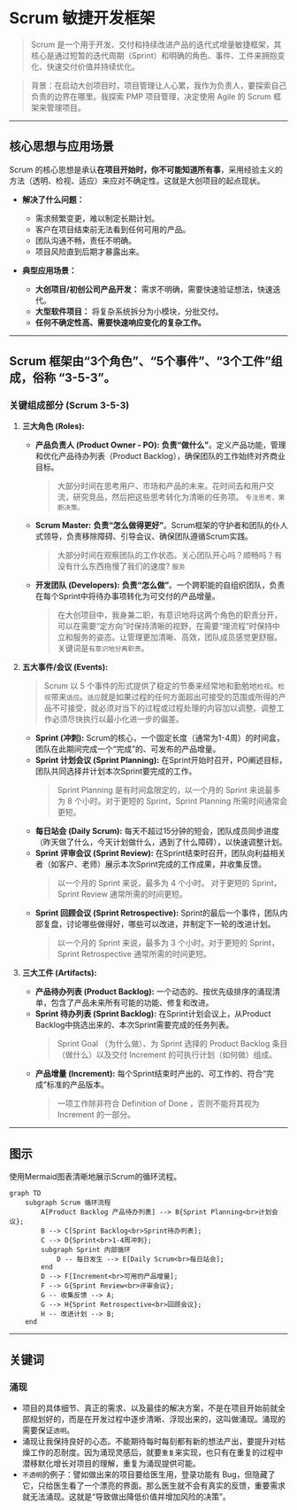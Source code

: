 # Scrum 敏捷开发框架

> Scrum 是一个用于开发、交付和持续改进产品的迭代式增量敏捷框架，其核心是通过短暂的迭代周期（Sprint）和明确的角色、事件、工件来拥抱变化、快速交付价值并持续优化。

> 背景：在启动大创项目时，项目管理让人心累，我作为负责人，要探索自己负责的边界在哪里。我探索 PMP 项目管理，决定使用 Agile 的 Scrum 框架来管理项目。
---

## 核心思想与应用场景

Scrum 的核心思想是承认**在项目开始时，你不可能知道所有事**，采用经验主义的方法（透明、检视、适应）来应对不确定性。这就是大创项目的起点现状。

* **解决了什么问题：**
    * 需求频繁变更，难以制定长期计划。
    * 客户在项目结束前无法看到任何可用的产品。
    * 团队沟通不畅，责任不明确。
    * 项目风险直到后期才暴露出来。

* **典型应用场景：**
    * **大创项目/初创公司产品开发：** 需求不明确，需要快速验证想法，快速迭代。
    * **大型软件项目：** 将复杂系统拆分为小模块，分批交付。
    * **任何不确定性高、需要快速响应变化的复杂工作。**

---

## Scrum 框架由“3个角色”、“5个事件”、“3个工件”组成，俗称 “3-5-3”。

### 关键组成部分 (Scrum 3-5-3)

1.  **三大角色 (Roles):**
    * **产品负责人 (Product Owner - PO):** **负责“做什么”**。定义产品功能，管理和优化产品待办列表（Product Backlog），确保团队的工作始终对齐商业目标。
      > 大部分时间在思考用户、市场和产品的未来。花时间去和用户交流，研究竞品，然后把这些思考转化为清晰的任务项。 `专注思考，果断决策。`
    * **Scrum Master:** **负责“怎么做得更好”**。Scrum框架的守护者和团队的仆人式领导，负责移除障碍、引导会议、确保团队遵循Scrum实践。
      > 大部分时间在观察团队的工作状态。关心团队开心吗？顺畅吗？有没有什么东西拖慢了我们的速度? `服务`
    * **开发团队 (Developers):** **负责“怎么做”**。一个跨职能的自组织团队，负责在每个Sprint中将待办事项转化为可交付的产品增量。
   
      > 在大创项目中，我身兼二职，有意识地将这两个角色的职责分开，可以在需要“定方向”时保持清晰的视野，在需要“理流程”时保持中立和服务的姿态。让管理更加清晰、高效，团队成员感觉更舒服。关键词是`有意识地分离职责`。

2.  **五大事件/会议 (Events):**

    > Scrum 以 5 个事件的形式提供了稳定的节奏来经常地和勤勉地`检视`。`检视`带来`适应`。`适应`就是如果过程的任何方面超出可接受的范围或所得的产品不可接受，就必须对当下的过程或过程处理的内容加以调整。调整工作必须尽快执行以最小化进一步的偏差。

    * **Sprint (冲刺):** Scrum的核心，一个固定长度（通常为1-4周）的时间盒，团队在此期间完成一个“完成”的、可发布的产品增量。
    * **Sprint 计划会议 (Sprint Planning):** 在Sprint开始时召开，PO阐述目标，团队共同选择并计划本次Sprint要完成的工作。
      > Sprint Planning 是有时间盒限定的，以一个月的 Sprint 来说最多为 8 个小时。对于更短的 Sprint，Sprint Planning 所需时间通常会更短。
    * **每日站会 (Daily Scrum):** 每天不超过15分钟的短会，团队成员同步进度（昨天做了什么，今天计划做什么，遇到了什么障碍），以快速调整计划。
    * **Sprint 评审会议 (Sprint Review):** 在Sprint结束时召开，团队向利益相关者（如客户、老师）展示本次Sprint完成的工作成果，并收集反馈。
      > 以一个月的 Sprint 来说，最多为 4 个小时。 对于更短的 Sprint，Sprint Review 通常所需的时间更短。
    * **Sprint 回顾会议 (Sprint Retrospective):** Sprint的最后一个事件，团队内部复盘，讨论哪些做得好，哪些可以改进，并制定下一轮的改进计划。
      > 以一个月的 Sprint 来说，最多为 3 个小时。对于更短的 Sprint， Sprint Retrospective 通常所需的时间更短。

4.  **三大工件 (Artifacts):**
    * **产品待办列表 (Product Backlog):** 一个动态的、按优先级排序的涌现清单，包含了产品未来所有可能的功能、修复和改进。
    * **Sprint 待办列表 (Sprint Backlog):** 在Sprint计划会议上，从Product Backlog中挑选出来的、本次Sprint需要完成的任务列表。
      > Sprint Goal （为什么做）、为 Sprint 选择的 Product Backlog 条目（做什么）以及交付 Increment 的可执行计划（如何做）组成。
    * **产品增量 (Increment):** 每个Sprint结束时产出的、可工作的、符合“完成”标准的产品版本。
      > 一项工作除非符合 Definition of Done ，否则不能将其视为 Increment 的一部分。

---

## 图示

使用Mermaid图表清晰地展示Scrum的循环流程。

```mermaid
graph TD
    subgraph Scrum 循环流程
        A[Product Backlog 产品待办列表] --> B{Sprint Planning<br>计划会议};
        B --> C[Sprint Backlog<br>Sprint待办列表];
        C --> D{Sprint<br>1-4周冲刺};
        subgraph Sprint 内部循环
            D -- 每日发生 --> E[Daily Scrum<br>每日站会];
        end
        D --> F[Increment<br>可用的产品增量];
        F --> G{Sprint Review<br>评审会议};
        G -- 收集反馈 --> A;
        G --> H{Sprint Retrospective<br>回顾会议};
        H -- 改进计划 --> B;
    end
```

---

## 关键词

### 涌现
* 项目的具体细节、真正的需求、以及最佳的解决方案，不是在项目开始前就全部规划好的，而是在开发过程中逐步清晰、浮现出来的，这叫做涌现。涌现的需要保证`透明`。
* 涌现让我保持良好的心态。不能期待每时每刻都有新的想法产出，要提升对枯燥工作的忍耐度。因为涌现灵感后，就要`重复`来实现，也只有在重复的过程中潜移默化增长对项目的理解，重复为涌现提供可能。
* `不透明`的例子：譬如做出来的项目要给医生用，登录功能有 Bug，但隐藏了它，只给医生看了一个漂亮的界面。那么医生就不会有真实的反馈，重要需求就无法涌现。这就是“导致做出降低价值并增加风险的决策”。
